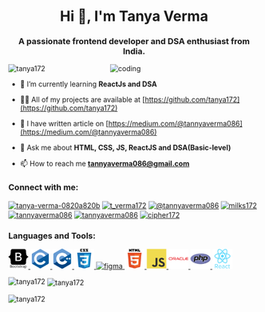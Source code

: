 
<h1 align="center">Hi 👋, I'm Tanya Verma</h1>
<h3 align="center">A passionate frontend developer and DSA enthusiast from India.</h3>
<img align="right" alt="coding" width="300" src="https://cdn.dribbble.com/users/4055494/screenshots/15215756/media/d2b66c4ca0192aa26d103448b3d1518b.gif">

<p align="left"> <img src="https://komarev.com/ghpvc/?username=tanya172&label=Profile%20views&color=0e75b6&style=flat" alt="tanya172" /> </p>

- 🌱 I’m currently learning **ReactJs and DSA**

- 👨‍💻 All of my projects are available at [https://github.com/tanya172](https://github.com/tanya172)

- 📝 I have written article on [https://medium.com/@tannyaverma086](https://medium.com/@tannyaverma086)

- 💬 Ask me about **HTML, CSS, JS, ReactJS and DSA(Basic-level)**

- 📫 How to reach me **tannyaverma086@gmail.com**


<h3 align="left">Connect with me:</h3>
<p align="left">
<a href="https://linkedin.com/in/tanya-verma-0820a820b" target="blank"><img align="center" src="https://raw.githubusercontent.com/rahuldkjain/github-profile-readme-generator/master/src/images/icons/Social/linked-in-alt.svg" alt="tanya-verma-0820a820b" height="30" width="40" /></a>
<a href="https://dribbble.com/t_verma172" target="blank"><img align="center" src="https://raw.githubusercontent.com/rahuldkjain/github-profile-readme-generator/master/src/images/icons/Social/dribbble.svg" alt="t_verma172" height="30" width="40" /></a>
<a href="https://medium.com/@tannyaverma086" target="blank"><img align="center" src="https://raw.githubusercontent.com/rahuldkjain/github-profile-readme-generator/master/src/images/icons/Social/medium.svg" alt="@tannyaverma086" height="30" width="40" /></a>
<a href="https://www.codechef.com/users/milks172" target="blank"><img align="center" src="https://cdn.jsdelivr.net/npm/simple-icons@3.1.0/icons/codechef.svg" alt="milks172" height="30" width="40" /></a>
<a href="https://www.hackerrank.com/tannyaverma086" target="blank"><img align="center" src="https://raw.githubusercontent.com/rahuldkjain/github-profile-readme-generator/master/src/images/icons/Social/hackerrank.svg" alt="tannyaverma086" height="30" width="40" /></a>
<a href="https://codeforces.com/profile/tannyaverma086" target="blank"><img align="center" src="https://raw.githubusercontent.com/rahuldkjain/github-profile-readme-generator/master/src/images/icons/Social/codeforces.svg" alt="tannyaverma086" height="30" width="40" /></a>
<a href="https://www.leetcode.com/cipher172" target="blank"><img align="center" src="https://raw.githubusercontent.com/rahuldkjain/github-profile-readme-generator/master/src/images/icons/Social/leet-code.svg" alt="cipher172" height="30" width="40" /></a>
</p>

<h3 align="left">Languages and Tools:</h3>
<p align="left"> <a href="https://getbootstrap.com" target="_blank" rel="noreferrer"> <img src="https://raw.githubusercontent.com/devicons/devicon/master/icons/bootstrap/bootstrap-plain-wordmark.svg" alt="bootstrap" width="40" height="40"/> </a> <a href="https://www.cprogramming.com/" target="_blank" rel="noreferrer"> <img src="https://raw.githubusercontent.com/devicons/devicon/master/icons/c/c-original.svg" alt="c" width="40" height="40"/> </a> <a href="https://www.w3schools.com/cpp/" target="_blank" rel="noreferrer"> <img src="https://raw.githubusercontent.com/devicons/devicon/master/icons/cplusplus/cplusplus-original.svg" alt="cplusplus" width="40" height="40"/> </a> <a href="https://www.w3schools.com/css/" target="_blank" rel="noreferrer"> <img src="https://raw.githubusercontent.com/devicons/devicon/master/icons/css3/css3-original-wordmark.svg" alt="css3" width="40" height="40"/> </a> <a href="https://www.figma.com/" target="_blank" rel="noreferrer"> <img src="https://www.vectorlogo.zone/logos/figma/figma-icon.svg" alt="figma" width="40" height="40"/> </a> <a href="https://www.w3.org/html/" target="_blank" rel="noreferrer"> <img src="https://raw.githubusercontent.com/devicons/devicon/master/icons/html5/html5-original-wordmark.svg" alt="html5" width="40" height="40"/> </a> <a href="https://developer.mozilla.org/en-US/docs/Web/JavaScript" target="_blank" rel="noreferrer"> <img src="https://raw.githubusercontent.com/devicons/devicon/master/icons/javascript/javascript-original.svg" alt="javascript" width="40" height="40"/> </a> <a href="https://www.oracle.com/" target="_blank" rel="noreferrer"> <img src="https://raw.githubusercontent.com/devicons/devicon/master/icons/oracle/oracle-original.svg" alt="oracle" width="40" height="40"/> </a> <a href="https://www.php.net" target="_blank" rel="noreferrer"> <img src="https://raw.githubusercontent.com/devicons/devicon/master/icons/php/php-original.svg" alt="php" width="40" height="40"/> </a> <a href="https://reactjs.org/" target="_blank" rel="noreferrer"> <img src="https://raw.githubusercontent.com/devicons/devicon/master/icons/react/react-original-wordmark.svg" alt="react" width="40" height="40"/> </a> </p>

<p><img align="left" src="https://github-readme-stats.vercel.app/api/top-langs?username=tanya172&show_icons=true&locale=en&layout=compact" alt="tanya172" /></p>

<p>&nbsp;<img align="center" src="https://github-readme-stats.vercel.app/api?username=tanya172&show_icons=true&locale=en" alt="tanya172" /></p>

<p><img align="center" src="https://github-readme-streak-stats.herokuapp.com/?user=tanya172&" alt="tanya172" /></p>
